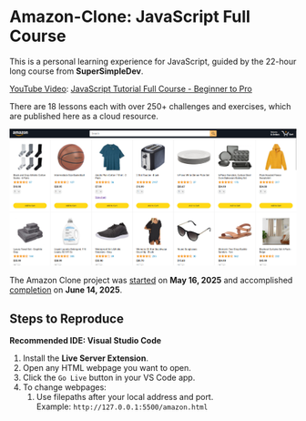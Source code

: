 # Amazon-Clone: JavaScript Full Course
This is a personal learning experience for JavaScript, guided by the 22-hour long course from **SuperSimpleDev**.

<u>YouTube Video</u>: [JavaScript Tutorial Full Course - Beginner to Pro](https://www.youtube.com/watch?v=EerdGm-ehJQ "JavaScript Tutorial Full Course - Beginner to Pro")

There are 18 lessons each with over 250+ challenges and exercises, which are published here as a cloud resource.

<img src="amazon-clone-preview.png">

The Amazon Clone project was <u>started</u> on **May 16, 2025** and accomplished <u>completion</u> on **June 14, 2025**. 

## Steps to Reproduce
**Recommended IDE: Visual Studio Code**
1. Install the <b>Live Server Extension</b>.
2. Open any HTML webpage you want to open.
3. Click the `Go Live` button in your VS Code app.
4. To change webpages:
    1. Use filepaths after your local address and port.<br>Example: `http://127.0.0.1:5500/amazon.html`
